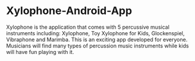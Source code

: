 # Xylophone-Android-App
Xylophone is the application that comes with 5 percussive musical instruments including: Xylophone, Toy Xylophone for Kids, Glockenspiel, Vibraphone and Marimba.   This is an exciting app developed for everyone. Musicians will find many types of percussion music instruments while kids will have fun playing with it.
